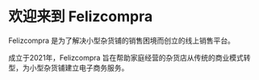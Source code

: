 # 欢迎来到 Felizcompra
>
Felizcompra 是为了解决小型杂货铺的销售困境而创立的线上销售平台。
>
成立于2021年，Felizcompra 旨在帮助家庭经营的杂货店从传统的商业模式转型，为小型杂货铺建立电子商务服务。

